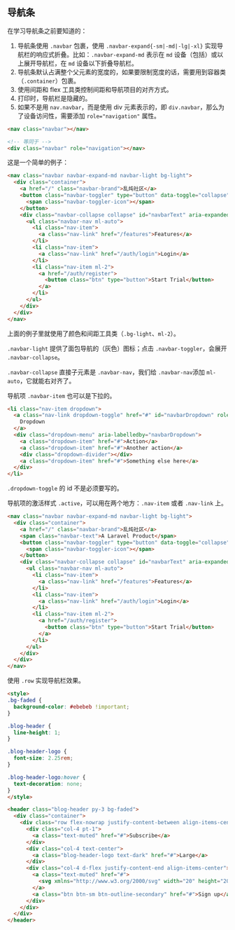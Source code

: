 ## 导航条

在学习导航条之前要知道的：

1. 导航条使用 `.navbar` 包裹，使用 `.navbar-expand{-sm|-md|-lg|-xl}` 实现导航栏的响应式折叠。比如：`.navbar-expand-md` 表示在 `md` 设备（包括）或以上展开导航栏，在 `md` 设备以下折叠导航栏。
2. 导航条默认占满整个父元素的宽度的，如果要限制宽度的话，需要用到容器类（`.container`）包裹。
3. 使用间距和 flex 工具类控制间距和导航项目的对齐方式。
4. 打印时，导航栏是隐藏的。
5. 如果不是用 `nav.navbar`，而是使用 div 元素表示的，即 `div.navbar`，那么为了设备访问性，需要添加 `role="navigation"` 属性。

```html
<nav class="navbar"></nav>

<!-- 等同于 -->
<div class="navbar" role="navigation"></nav>
```

这是一个简单的例子：

```html
<nav class="navbar navbar-expand-md navbar-light bg-light">
  <div class="container">
    <a href="/" class="navbar-brand">乱炖社区</a>
    <button class="navbar-toggler" type="button" data-toggle="collapse" data-target="#navbarText" aria-controls="navbarText" aria-expanded="false" aria-label="Toggle navigation">
      <span class="navbar-toggler-icon"></span>
    </button>
    <div class="navbar-collapse collapse" id="navbarText" aria-expanded="false">
      <ul class="navbar-nav ml-auto">
        <li class="nav-item">
          <a class="nav-link" href="/features">Features</a>
        </li>
        <li class="nav-item">
          <a class="nav-link" href="/auth/login">Login</a>
        </li>
        <li class="nav-item ml-2">
          <a href="/auth/register">
            <button class="btn" type="button">Start Trial</button>
          </a>
        </li>
      </ul>
    </div>
  </div>
</nav>
```

上面的例子里就使用了颜色和间距工具类（`.bg-light`、`ml-2`）。

`.navbar-light` 提供了面包导航的（灰色）图标；点击 `.navbar-toggler`，会展开 `.navbar-collapse`。

`.navbar-collapse` 直接子元素是 `.navbar-nav`，我们给 `.navbar-nav`添加 `ml-auto`，它就能右对齐了。

导航项 `.navbar-item` 也可以是下拉的。

```html
<li class="nav-item dropdown">
  <a class="nav-link dropdown-toggle" href="#" id="navbarDropdown" role="button" data-toggle="dropdown" aria-haspopup="true" aria-expanded="false">
    Dropdown
  </a>
  <div class="dropdown-menu" aria-labelledby="navbarDropdown">
    <a class="dropdown-item" href="#">Action</a>
    <a class="dropdown-item" href="#">Another action</a>
    <div class="dropdown-divider"></div>
    <a class="dropdown-item" href="#">Something else here</a>
  </div>
</li>
```

`.dropdown-toggle` 的 id 不是必须要写的。

导航项的激活样式 `.active`，可以用在两个地方：`.nav-item` 或者 `.nav-link` 上。

```html
<nav class="navbar navbar-expand-md navbar-light bg-light">
  <div class="container">
    <a href="/" class="navbar-brand">乱炖社区</a>
    <span class="navbar-text">A Laravel Product</span>
    <button class="navbar-toggler" type="button" data-toggle="collapse" data-target="#navbarText" aria-controls="navbarText" aria-expanded="false" aria-label="Toggle navigation">
      <span class="navbar-toggler-icon"></span>
    </button>
    <div class="navbar-collapse collapse" id="navbarText" aria-expanded="false">
      <ul class="navbar-nav ml-auto">
        <li class="nav-item">
          <a class="nav-link" href="/features">Features</a>
        </li>
        <li class="nav-item">
          <a class="nav-link" href="/auth/login">Login</a>
        </li>
        <li class="nav-item ml-2">
          <a href="/auth/register">
            <button class="btn" type="button">Start Trial</button>
          </a>
        </li>
      </ul>
    </div>
  </div>
</nav>
```

使用 `.row` 实现导航栏效果。

```html
<style>
.bg-faded {
  background-color: #ebebeb !important;
}

.blog-header {
  line-height: 1;
}

.blog-header-logo {
  font-size: 2.25rem;
}

.blog-header-logo:hover {
  text-decoration: none;
}
</style>

<header class="blog-header py-3 bg-faded">
  <div class="container">
    <div class="row flex-nowrap justify-content-between align-items-center">
      <div class="col-4 pt-1">
        <a class="text-muted" href="#">Subscribe</a>
      </div>
      <div class="col-4 text-center">
        <a class="blog-header-logo text-dark" href="#">Large</a>
      </div>
      <div class="col-4 d-flex justify-content-end align-items-center">
        <a class="text-muted" href="#">
          <svg xmlns="http://www.w3.org/2000/svg" width="20" height="20" viewBox="0 0 24 24" fill="none" stroke="currentColor" stroke-width="2" stroke-linecap="round" stroke-linejoin="round" class="mx-3"><circle cx="10.5" cy="10.5" r="7.5"></circle><line x1="21" y1="21" x2="15.8" y2="15.8"></line></svg>
        </a>
        <a class="btn btn-sm btn-outline-secondary" href="#">Sign up</a>
      </div>
    </div>
  </div>
</header>
```
